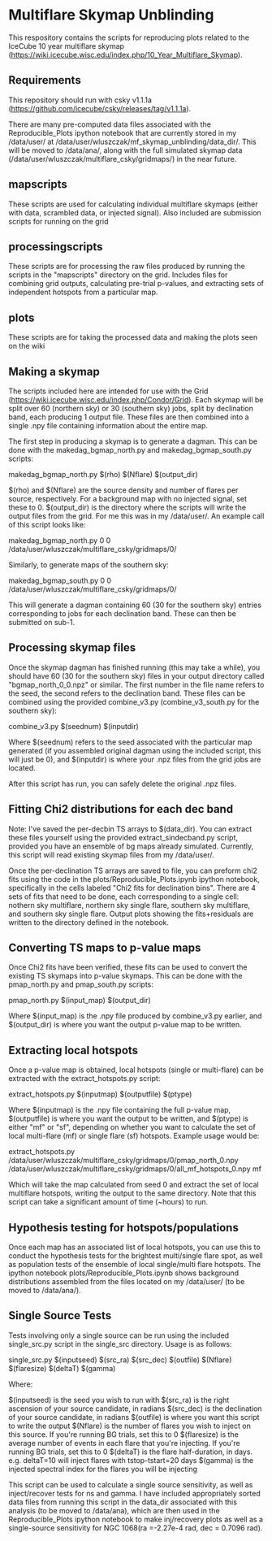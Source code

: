 # Multiflare Skymap Unblinding

This respository contains the scripts for reproducing plots related to the IceCube 10 year multiflare skymap (https://wiki.icecube.wisc.edu/index.php/10_Year_Multiflare_Skymap). 

## Requirements
This repository should run with csky v1.1.1a (https://github.com/icecube/csky/releases/tag/v1.1.1a). 

There are many pre-computed data files associated with the Reproducible_Plots ipython notebook that are currently stored in my /data/user/ at /data/user/wluszczak/mf_skymap_unblinding/data_dir/. This will be moved to /data/ana/, along with the full simulated skymap data (/data/user/wluszczak/multiflare_csky/gridmaps/) in the near future. 

## mapscripts
These scripts are used for calculating individual multiflare skymaps (either with data, scrambled data, or injected signal). Also included are submission scripts for running on the grid

## processingscripts
These scripts are for processing the raw files produced by running the scripts in the "mapscripts" directory on the grid. Includes files for combining grid outputs, calculating pre-trial p-values, and extracting sets of independent hotspots from a particular map. 

## plots
These scripts are for taking the processed data and making the plots seen on the wiki

## Making a skymap
The scripts included here are intended for use with the Grid (https://wiki.icecube.wisc.edu/index.php/Condor/Grid). Each skymap will be split over 60 (northern sky) or 30 (southern sky) jobs, split by declination band, each producing 1 output file. These files are then combined into a single .npy file containing information about the entire map. 

The first step in producing a skymap is to generate a dagman. This can be done with the makedag_bgmap_north.py and makedag_bgmap_south.py scripts:

makedag_bgmap_north.py $(rho) $(Nflare) $(output_dir)

$(rho) and $(Nflare) are the source density and number of flares per source, respectively. For a background map with no injected signal, set these to 0. $(output_dir) is the directory where the scripts will write the output files from the grid. For me this was in my /data/user/. An example call of this script looks like:

makedag_bgmap_north.py 0 0 /data/user/wluszczak/multiflare_csky/gridmaps/0/

Similarly, to generate maps of the southern sky:

makedag_bgmap_south.py 0 0 /data/user/wluszczak/multiflare_csky/gridmaps/0/

This will generate a dagman containing 60 (30 for the southern sky) entries corresponding to jobs for each declination band. These can then be submitted on sub-1.

## Processing skymap files
Once the skymap dagman has finished running (this may take a while), you should have 60 (30 for the southern sky) files in your output directory called "bgmap_north_0_0.npz" or similar. The first number in the file name refers to the seed, the second refers to the declination band. These files can be combined using the provided combine_v3.py (combine_v3_south.py for the southern sky):

combine_v3.py $(seednum) $(inputdir)

Where $(seednum) refers to the seed associated with the particular map generated (if you assembled original dagman using the included script, this will just be 0), and $(inputdir) is where your .npz files from the grid jobs are located.

After this script has run, you can safely delete the original .npz files. 

## Fitting Chi2 distributions for each dec band
Note: I've saved the per-decbin TS arrays to $(data_dir). You can extract these files yourself using the provided extract_sindecband.py script, provided you have an ensemble of bg maps already simulated. Currently, this script will read existing skymap files from my /data/user/.

Once the per-declination TS arrays are saved to file, you can preform chi2 fits using the code in the plots/Reproducible_Plots.ipynb ipython notebook, specifically in the cells labeled "Chi2 fits for declination bins". There are 4 sets of fits that need to be done, each corresponding to a single cell: nothern sky multiflare, northern sky single flare, southern sky multiflare, and southern sky single flare. Output plots showing the fits+residuals are written to the directory defined in the notebook.


## Converting TS maps to p-value maps
Once Chi2 fits have been verified, these fits can be used to convert the existing TS skymaps into p-value skymaps. This can be done with the pmap_north.py and pmap_south.py scripts:

pmap_north.py $(input_map) $(output_dir)

Where $(input_map) is the .npy file produced by combine_v3.py earlier, and $(output_dir) is where you want the output p-value map to be written.

## Extracting local hotspots
Once a p-value map is obtained, local hotspots (single or multi-flare) can be extracted with the extract_hotspots.py script:

extract_hotspots.py $(inputmap) $(outputfile) $(ptype)

Where $(inputmap) is the .npy file containing the full p-value map, $(outputfile) is where you want the output to be written, and $(ptype) is either "mf" or "sf", depending on whether you want to calculate the set of local multi-flare (mf) or single flare (sf) hotspots. Example usage would be:

extract_hotspots.py /data/user/wluszczak/multiflare_csky/gridmaps/0/pmap_north_0.npy /data/user/wluszczak/multiflare_csky/gridmaps/0/all_mf_hotspots_0.npy mf

Which will take the map calculated from seed 0 and extract the set of local multiflare hotspots, writing the output to the same directory. Note that this script can take a significant amount of time (~hours) to run. 

## Hypothesis testing for hotspots/populations
Once each map has an associated list of local hotspots, you can use this to conduct the hypothesis tests for the brightest multi/single flare spot, as well as population tests of the ensemble of local single/multi flare hotspots. The ipython notebook plots/Reproducible_Plots.ipynb shows background distributions assembled from the files located on my /data/user/ (to be moved to /data/ana/). 


## Single Source Tests
Tests involving only a single source can be run using the included single_src.py script in the single_src directory. Usage is as follows:

single_src.py $(inputseed) $(src_ra) $(src_dec) $(outfile) $(Nflare) $(flaresize) $(deltaT) $(gamma)

Where:

$(inputseed) is the seed you wish to run with
$(src_ra) is the right ascension of your source candidate, in radians
$(src_dec) is the declination of your source candidate, in radians
$(outfile) is where you want this script to write the output
$(Nflare) is the number of flares you wish to inject on this source. If you're running BG trials, set this to 0
$(flaresize) is the average number of events in each flare that you're injecting. If you're running BG trials, set this to 0
$(deltaT) is the flare half-duration, in days. e.g. deltaT=10 will inject flares with tstop-tstart=20 days
$(gamma) is the injected spectral index for the flares you will be injecting

This script can be used to calculate a single source sensitivity, as well as inject/recover tests for ns and gamma. I have included appropriately sorted data files from running this script in the data_dir associated with this analysis (to be moved to /data/ana), which are then used in the Reproducible_Plots ipython notebook to make inj/recovery plots as well as a single-source sensitivity for NGC 1068(ra =-2.27e-4 rad, dec = 0.7096 rad).
